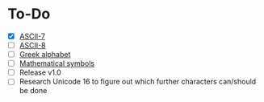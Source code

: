 # To-Do

* [X] [ASCII-7](https://www.ascii-code.com/)
* [ ] [ASCII-8](https://www.ascii-code.com/)
* [ ] [Greek alphabet](https://en.wikipedia.org/wiki/Greek_letters_used_in_mathematics,_science,_and_engineering#Typography)
* [ ] [Mathematical symbols](https://en.wikipedia.org/wiki/Glossary_of_mathematical_symbols)
* [ ] Release v1.0
* [ ] Research Unicode 16 to figure out which further characters can/should be done